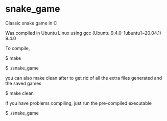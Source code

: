 # snake_game
Classic snake game in C

Was compiled in Ubuntu Linux using gcc (Ubuntu 9.4.0-1ubuntu1~20.04.1) 9.4.0

To compile, 

$ make

$ ./snake_game

you can also make clean after to get rid of all the extra files generated and the saved games

$ make clean

If you have problems compiling, just run the pre-compiled executable

$ ./snake_game 
